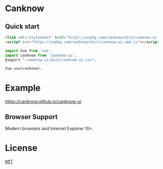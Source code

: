# Canknow

## Quick start

```html
<link rel="stylesheet" href="https://unpkg.com/canknow/dist/canknow-ui.css">
<script src="https://unpkg.com/canknow/dist/canknow-ui.umd.js"></script>
```

```javascript
import Vue from 'vue';
import canknow from 'canknow-ui';
@import "~canknow-ui/dist/canknow-ui.css";

Vue.use(canknow);
```

# Example
https://canknow.github.io/canknow-ui

## Browser Support
Modern browsers and Internet Explorer 10+.

# License
[MIT](LICENSE)

